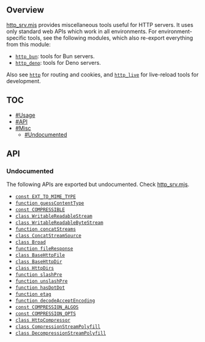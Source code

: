 ## Overview

[http_srv.mjs](../http_srv.mjs) provides miscellaneous tools useful for HTTP servers. It uses only standard web APIs which work in all environments. For environment-specific tools, see the following modules, which also re-export everything from this module:
* [`http_bun`](http_bun_readme.md): tools for Bun servers.
* [`http_deno`](http_deno_readme.md): tools for Deno servers.

Also see [`http`](http_readme.md) for routing and cookies, and [`http_live`](http_live_readme.md) for live-reload tools for development.

## TOC

* [#Usage](#usage)
* [#API](#api)
* [#Misc](#misc)
  * [#Undocumented](#undocumented)

## API

### Undocumented

The following APIs are exported but undocumented. Check [http_srv.mjs](../http_srv.mjs).

  * [`const EXT_TO_MIME_TYPE`](../http_srv.mjs#L15)
  * [`function guessContentType`](../http_srv.mjs#L40)
  * [`const COMPRESSIBLE`](../http_srv.mjs#L45)
  * [`class WritableReadableStream`](../http_srv.mjs#L53)
  * [`class WritableReadableByteStream`](../http_srv.mjs#L72)
  * [`function concatStreams`](../http_srv.mjs#L79)
  * [`class ConcatStreamSource`](../http_srv.mjs#L94)
  * [`class Broad`](../http_srv.mjs#L169)
  * [`function fileResponse`](../http_srv.mjs#L217)
  * [`class BaseHttpFile`](../http_srv.mjs#L249)
  * [`class BaseHttpDir`](../http_srv.mjs#L379)
  * [`class HttpDirs`](../http_srv.mjs#L463)
  * [`function slashPre`](../http_srv.mjs#L567)
  * [`function unslashPre`](../http_srv.mjs#L568)
  * [`function hasDotDot`](../http_srv.mjs#L569)
  * [`function etag`](../http_srv.mjs#L572)
  * [`function decodeAcceptEncoding`](../http_srv.mjs#L583)
  * [`const COMPRESSION_ALGOS`](../http_srv.mjs#L595)
  * [`const COMPRESSION_OPTS`](../http_srv.mjs#L597)
  * [`class HttpCompressor`](../http_srv.mjs#L616)
  * [`class CompressionStreamPolyfill`](../http_srv.mjs#L781)
  * [`class DecompressionStreamPolyfill`](../http_srv.mjs#L793)
